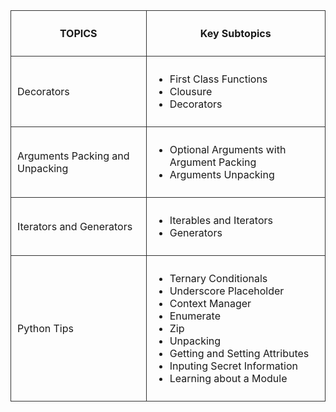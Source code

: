 <!DOCTYPE html>
<html>
<head>
    <style>
        td {
            border: 1px solid #333;
            padding: 10px;
        }
        thead {
            text-align: center;
        }
        table {
            border-spacing: 0;
            border-collapse: collapse;
            width: 100%;
            margin-left: auto;
            margin-right: auto;
        }
    </style>
</head>
<body>
    <main>
        <table>
            <tbody>
                <thead>
                    <td class="topic">
                        <p><strong>TOPICS</strong></p>
                    </td>
                    <td><strong>Key Subtopics<br></strong></td>
                </thead>
                <tr>
                    <td>Decorators</td>
                    <td>
                        <ul>
                            <li>First Class Functions</li>
                            <li>Clousure</li>
                            <li>Decorators</li>
                        </ul>
                    </td>
                </tr>
                <tr>
                    <td>Arguments Packing and Unpacking</td>
                    <td>
                        <ul>
                            <li>Optional Arguments with Argument Packing</li>
                            <li>Arguments Unpacking</li>
                        </ul>
                    </td>
                </tr>
                <tr>
                    <td>Iterators and Generators</td>
                    <td>
                        <ul>
                            <li>Iterables and Iterators</li>
                            <li>Generators</li>
                        </ul>
                    </td>
                </tr>
                <tr>
                    <td>Python Tips</td>
                    <td>
                        <ul>
                            <li>Ternary Conditionals</li>
                            <li>Underscore Placeholder</li>
                            <li>Context Manager</li>
                            <li>Enumerate</li>
                            <li>Zip</li>
                            <li>Unpacking</li>
                            <li>Getting and Setting Attributes</li>
                            <li>Inputing Secret Information</li>
                            <li>Learning about a Module</li>
                        </ul>
                    </td>
                </tr>
            </tbody>
        </table>
    </main>
</body>
</html>